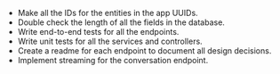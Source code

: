 - Make all the IDs for the entities in the app UUIDs.
- Double check the length of all the fields in the database.
- Write end-to-end tests for all the endpoints.
- Write unit tests for all the services and controllers.
- Create a readme for each endpoint to document all design decisions.
- Implement streaming for the conversation endpoint.